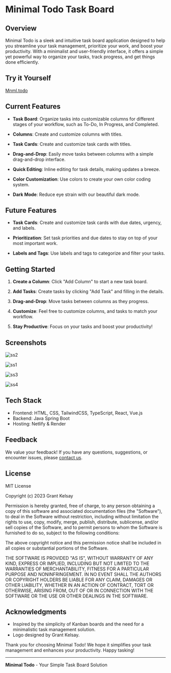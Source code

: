 # Minimal Todo Task Board

## Overview

Minimal Todo is a sleek and intuitive task board application designed to help you streamline your task management, prioritize your work, and boost your productivity. With a minimalist and user-friendly interface, it offers a simple yet powerful way to organize your tasks, track progress, and get things done efficiently.

## Try it Yourself

[Mnml.todo](https://mnmltodo.app/)

## Current Features

- **Task Board**: Organize tasks into customizable columns for different stages of your workflow, such as To-Do, In Progress, and Completed.

- **Columns**: Create and customize columns with titles.

- **Task Cards**: Create and customize task cards with titles.

- **Drag-and-Drop**: Easily move tasks between columns with a simple drag-and-drop interface.

- **Quick Editing**: Inline editing for task details, making updates a breeze.

- **Color Customization**: Use colors to create your own color coding system.

- **Dark Mode**: Reduce eye strain with our beautiful dark mode.

## Future Features

- **Task Cards**: Create and customize task cards with due dates, urgency, and labels.
  
- **Prioritization**: Set task priorities and due dates to stay on top of your most important work.
  
- **Labels and Tags**: Use labels and tags to categorize and filter your tasks.

## Getting Started

1. **Create a Column**: Click "Add Column" to start a new task board.

2. **Add Tasks**: Create tasks by clicking "Add Task" and filling in the details.

3. **Drag-and-Drop**: Move tasks between columns as they progress.

4. **Customize**: Feel free to customize columns, and tasks to match your workflow.

5. **Stay Productive**: Focus on your tasks and boost your productivity!

## Screenshots

![ss2](https://github.com/grantkelsay/Mnml.Todo/assets/62901403/efd768e2-41f9-4b98-8744-39e442ed60a5)

![ss1](https://github.com/grantkelsay/Mnml.Todo/assets/62901403/41f9c18d-e6e5-4a43-838b-ead1cc8e95d4)

![ss3](https://github.com/grantkelsay/Mnml.Todo/assets/62901403/1605bcba-35c1-4df7-8037-92246a063453)

![ss4](https://github.com/grantkelsay/Mnml.Todo/assets/62901403/84feb6a0-3ad6-48d4-898d-c4505e7b4829)  

## Tech Stack

- Frontend: HTML, CSS, TailwindCSS, TypeScript, React, Vue.js
- Backend: Java Spring Boot
- Hosting: Netlify & Render

## Feedback

We value your feedback! If you have any questions, suggestions, or encounter issues, please [contact us](mailto:gkelsay@asu.edu).

## License

MIT License

Copyright (c) 2023 Grant Kelsay

Permission is hereby granted, free of charge, to any person obtaining a copy
of this software and associated documentation files (the "Software"), to deal
in the Software without restriction, including without limitation the rights
to use, copy, modify, merge, publish, distribute, sublicense, and/or sell
copies of the Software, and to permit persons to whom the Software is
furnished to do so, subject to the following conditions:

The above copyright notice and this permission notice shall be included in all
copies or substantial portions of the Software.

THE SOFTWARE IS PROVIDED "AS IS", WITHOUT WARRANTY OF ANY KIND, EXPRESS OR
IMPLIED, INCLUDING BUT NOT LIMITED TO THE WARRANTIES OF MERCHANTABILITY,
FITNESS FOR A PARTICULAR PURPOSE AND NONINFRINGEMENT. IN NO EVENT SHALL THE
AUTHORS OR COPYRIGHT HOLDERS BE LIABLE FOR ANY CLAIM, DAMAGES OR OTHER
LIABILITY, WHETHER IN AN ACTION OF CONTRACT, TORT OR OTHERWISE, ARISING FROM,
OUT OF OR IN CONNECTION WITH THE SOFTWARE OR THE USE OR OTHER DEALINGS IN THE
SOFTWARE.

## Acknowledgments

- Inspired by the simplicity of Kanban boards and the need for a minimalistic task management solution.
- Logo designed by Grant Kelsay.

Thank you for choosing Minimal Todo! We hope it simplifies your task management and enhances your productivity. Happy tasking!

---

**Minimal Todo** - Your Simple Task Board Solution
